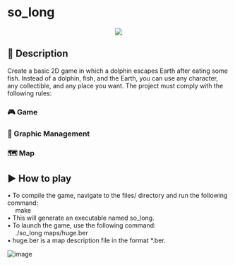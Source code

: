 # so_long

<p align="center">
  <img src="![image](https://github.com/user-attachments/assets/16649219-f172-4511-b2f6-0e9da2418a37)"/>
</p>

## 📖 Description
Create a basic 2D game in which a dolphin escapes Earth after eating some fish. Instead of a dolphin, fish, and the Earth, you can use any character, any collectible, and any place you want. The project must comply with the following rules:

### 🎮 Game

### 🎨 Graphic Management

### 🗺️ Map

## ▶️ How to play

• To compile the game, navigate to the files/ directory and run the following command: <br/>
&emsp; make<br/>
• This will generate an executable named so_long. <br/>
• To launch the game, use the following command: <br/>
&emsp; ./so_long maps/huge.ber <br/>
• huge.ber is a map description file in the format *.ber.

![image](https://github.com/user-attachments/assets/16649219-f172-4511-b2f6-0e9da2418a37)
